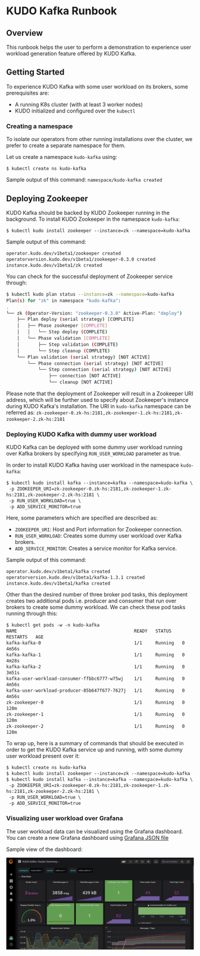 # KUDO Kafka Runbook

## Overview

This runbook helps the user to perform a demonstration to experience user workload generation feature offered by KUDO Kafka.

## Getting Started

To experience KUDO Kafka with some user workload on its brokers, some prerequisites are:
- A running K8s cluster (with at least 3 worker nodes)
- KUDO initialized and configured over the `kubectl`

### Creating a namespace
To isolate our operators from other running installations over the cluster, we prefer to create a separate namespace for them.

Let us create a namespace `kudo-kafka` using:
```
$ kubectl create ns kudo-kafka
```
Sample output of this command:
        `namespace/kudo-kafka created`

## Deploying Zookeeper

KUDO Kafka should be backed by KUDO Zookeeper running in the background. To install KUDO Zookeeper in the namespace `kudo-kafka`:
```
$ kubectl kudo install zookeeper --instance=zk --namespace=kudo-kafka
```

Sample output of this command:
```
operator.kudo.dev/v1beta1/zookeeper created
operatorversion.kudo.dev/v1beta1/zookeeper-0.3.0 created
instance.kudo.dev/v1beta1/zk created
```

You can check for the successful deployment of Zookeeper service through: 
```sh
$ kubectl kudo plan status --instance=zk --namespace=kudo-kafka
Plan(s) for "zk" in namespace "kudo-kafka":
.
└── zk (Operator-Version: "zookeeper-0.3.0" Active-Plan: "deploy")
    ├── Plan deploy (serial strategy) [COMPLETE]
    │   ├── Phase zookeeper [COMPLETE]
    │   │   └── Step deploy (COMPLETE)
    │   └── Phase validation [COMPLETE]
    │       ├── Step validation (COMPLETE)
    │       └── Step cleanup (COMPLETE)
    └── Plan validation (serial strategy) [NOT ACTIVE]
        └── Phase connection (serial strategy) [NOT ACTIVE]
            └── Step connection (serial strategy) [NOT ACTIVE]
                ├── connection [NOT ACTIVE]
                └── cleanup [NOT ACTIVE]
```

Please note that the deployment of Zookeeper will result in a Zookeeper URI address, 
which will be further used to specify about Zookeeper's instance during KUDO Kafka's installation. The URI in `kudo-kafka` namespace can be referred as:
  `zk-zookeeper-0.zk-hs:2181,zk-zookeeper-1.zk-hs:2181,zk-zookeeper-2.zk-hs:2181`

### Deploying KUDO Kafka with dummy user workload

KUDO Kafka can be deployed with some dummy user workload running over Kafka brokers by specifying `RUN_USER_WORKLOAD` parameter as true. 

In order to install KUDO Kafka having user workload in the namespace `kudo-kafka`:
```
$ kubectl kudo install kafka --instance=kafka --namespace=kudo-kafka \
 -p ZOOKEEPER_URI=zk-zookeeper-0.zk-hs:2181,zk-zookeeper-1.zk-hs:2181,zk-zookeeper-2.zk-hs:2181 \
 -p RUN_USER_WORKLOAD=true \
 -p ADD_SERVICE_MONITOR=true
 ```

 Here, some parameters which are specified are described as:
  - `ZOOKEEPER_URI`: Host and Port information for Zookeeper connection.
  - `RUN_USER_WORKLOAD`: Creates some dummy user workload over Kafka brokers.
  - `ADD_SERVICE_MONITOR`: Creates a service monitor for Kafka service.


Sample output of this command:
```
operator.kudo.dev/v1beta1/kafka created
operatorversion.kudo.dev/v1beta1/kafka-1.3.1 created
instance.kudo.dev/v1beta1/kafka created
```

Other than the desired number of three broker pod tasks, this deployment creates two additional pods i.e. producer and consumer that run over brokers to create some dummy workload.
We can check these pod tasks running through this:
```
$ kubectl get pods -w -n kudo-kafka
NAME                                            READY   STATUS    RESTARTS   AGE
kafka-kafka-0                                   1/1     Running   0          4m56s
kafka-kafka-1                                   1/1     Running   0          4m28s
kafka-kafka-2                                   1/1     Running   0          3m51s
kafka-user-workload-consumer-ffbbc6777-w75wj    1/1     Running   0          4m56s
kafka-user-workload-producer-85b647f677-7627j   1/1     Running   0          4m56s
zk-zookeeper-0                                  1/1     Running   0          128m
zk-zookeeper-1                                  1/1     Running   0          128m
zk-zookeeper-2                                  1/1     Running   0          128m
```

To wrap up, here is a summary of commands that should be executed in order to get the KUDO Kafka service up and running, with some dummy user workload present over it:
```
$ kubectl create ns kudo-kafka
$ kubectl kudo install zookeeper --instance=zk --namespace=kudo-kafka
$ kubectl kudo install kafka --instance=kafka --namespace=kudo-kafka \
 -p ZOOKEEPER_URI=zk-zookeeper-0.zk-hs:2181,zk-zookeeper-1.zk-hs:2181,zk-zookeeper-2.zk-hs:2181 \
 -p RUN_USER_WORKLOAD=true \
 -p ADD_SERVICE_MONITOR=true
```

### Visualizing user workload over Grafana

The user workload data can be visualized using the Grafana dashboard. You can create a new Grafana dashboard using [Grafana JSON file](https://github.com/kudobuilder/operators/blob/master/repository/kafka/docs/latest/resources/grafana-dashboard.json)

Sample view of the dashboard:

![Grafana Dashboards](./resources/images/grafana-user-workload.png)
